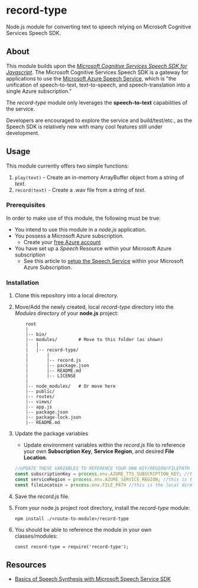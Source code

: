# record-type
Node.js module for converting text to speech relying on Microsoft Cognitive Services Speech SDK.

## About
This module builds upon the [*Microsoft Cognitive Services Speech SDK for Javascript*](https://www.npmjs.com/package/microsoft-cognitiveservices-speech-sdk). The Microsoft Cognitive Services Speech SDK is a gateway for applications to use the [Microsoft Azure Speech Service](https://docs.microsoft.com/en-us/azure/cognitive-services/speech-service/overview), which is "the unification of speech-to-text, text-to-speech, and speech-translation into a single Azure subscription."

The *record-type* module only leverages the **speech-to-text** capabilities of the service.

Developers are encouraged to explore the service and build/test/etc., as the Speech SDK is relatively new with many cool features still under development.

## Usage
This module currently offers two simple functions:
1. `play(text)` - Create an in-memory ArrayBuffer object from a string of *text*.
2. `record(text)` - Create a .wav file from a string of *text*.

### Prerequisites
In order to make use of this module, the following must be true:
- You intend to use this module in a *node.js* application.
- You possess a Microsoft Azure subscription.
    - Create your [free Azure account](https://azure.microsoft.com/en-us/free/)
- You have set up a *Speech* Resource within your Microsoft Azure subscription 
    - See this article to [setup the Speech Service](https://docs.microsoft.com/en-us/azure/cognitive-services/speech-service/get-started) within your Microsoft Azure Subscription.

### Installation
1. Clone this repository into a local directory.
2. Move/Add the newly created, local *record-type* directory into the *Modules* directory of your **node.js** project:

    ```
        root
        |
        |-- bin/
        |-- modules/        # Move to this folder (as shown)
        |   |
        |   |-- record-type/
        |       |
        |       |-- record.js
        |       |-- package.json
        |       |-- README.md
        |       |-- LICENSE
        |
        |-- node_modules/   # Or move here
        |-- public/
        |-- routes/
        |-- views/
        |-- app.js
        |-- package.json
        |-- package-lock.json
        |-- README.md
    ```

3. Update the package variables
    - Update environment variables within the *record.js* file to reference your own **Subscription Key**, **Service Region**, and desired **File Location**.
    
    ```javascript
    //UPDATE THESE VARIABLES TO REFERENCE YOUR OWN KEY/REGION/FILEPATH
    const subscriptionKey = process.env.AZURE_TTS_SUBSCRIPTION_KEY; //this is the microsoft cloud text-to-speech subscription key
    const serviceRegion = process.env.AZURE_SERVICE_REGION; //this is the service region of your microsoft azure subscription
    const fileLocatoin = process.env.FILE_PATH //this is the local directory where you want to store your newly created audio files
    ```    

4. Save the *record.js* file.

5. From your node.js project root directory, install the *record-type* module:
    ```
    npm install ./<route-to-module>/record-type
    ```

6. You should be able to reference the module in your own classes/modules: 
    ```
    const record-type = require('record-type');
    ```

## Resources

- [Basics of Speech Synthesis with Microsoft Speech Service SDK](https://docs.microsoft.com/en-us/azure/cognitive-services/speech-service/text-to-speech-basics?tabs=import&pivots=programming-language-javascript#synthesize-to-speaker-output)
